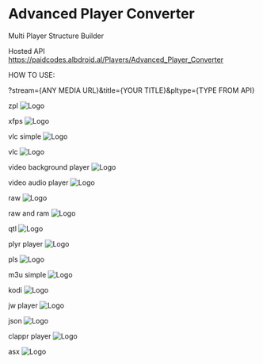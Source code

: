 # Advanced Player Converter
Multi Player Structure Builder

Hosted API https://paidcodes.albdroid.al/Players/Advanced_Player_Converter

HOW TO USE:

?stream={ANY MEDIA URL}&title={YOUR TITLE}&pltype={TYPE FROM API}

zpl
![Logo](https://raw.githubusercontent.com/SxtBox/Advanced_Player_Converter/main/Screenshots/zpl.png?raw=true)

xfps
![Logo](https://raw.githubusercontent.com/SxtBox/Advanced_Player_Converter/main/Screenshots/xfps.png?raw=true)

vlc simple
![Logo](https://raw.githubusercontent.com/SxtBox/Advanced_Player_Converter/main/Screenshots/vlc_simple.png?raw=true)

vlc
![Logo](https://raw.githubusercontent.com/SxtBox/Advanced_Player_Converter/main/Screenshots/vlc.png?raw=true)

video background player
![Logo](https://raw.githubusercontent.com/SxtBox/Advanced_Player_Converter/main/Screenshots/video_background_player.png?raw=true)

video audio player
![Logo](https://raw.githubusercontent.com/SxtBox/Advanced_Player_Converter/main/Screenshots/video_audio_player.png?raw=true)

raw
![Logo](https://raw.githubusercontent.com/SxtBox/Advanced_Player_Converter/main/Screenshots/smart_tv.png?raw=true)

raw and ram
![Logo](https://raw.githubusercontent.com/SxtBox/Advanced_Player_Converter/main/Screenshots/raw_and_ram.png?raw=true)

qtl
![Logo](https://raw.githubusercontent.com/SxtBox/Advanced_Player_Converter/main/Screenshots/qtl.png?raw=true)

plyr player
![Logo](https://raw.githubusercontent.com/SxtBox/Advanced_Player_Converter/main/Screenshots/plyr_player.png?raw=true)

pls
![Logo](https://raw.githubusercontent.com/SxtBox/Advanced_Player_Converter/main/Screenshots/pls.png?raw=true)

m3u simple
![Logo](https://raw.githubusercontent.com/SxtBox/Advanced_Player_Converter/main/Screenshots/m3u_simple.png?raw=true)

kodi
![Logo](https://raw.githubusercontent.com/SxtBox/Advanced_Player_Converter/main/Screenshots/kodi.png?raw=true)

jw player
![Logo](https://raw.githubusercontent.com/SxtBox/Advanced_Player_Converter/main/Screenshots/jw_player.png?raw=true)

json
![Logo](https://raw.githubusercontent.com/SxtBox/Advanced_Player_Converter/main/Screenshots/json.png?raw=true)

clappr player
![Logo](https://raw.githubusercontent.com/SxtBox/Advanced_Player_Converter/main/Screenshots/clappr_player.png?raw=true)

asx
![Logo](https://github.com/SxtBox/Advanced_Player_Converter/blob/main/Screenshots/asx.png?raw=true)
